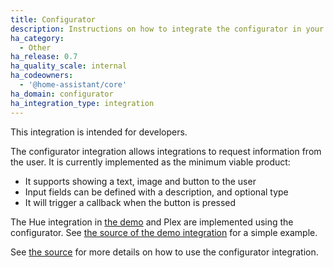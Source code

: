 ```yaml
---
title: Configurator
description: Instructions on how to integrate the configurator in your components.
ha_category:
  - Other
ha_release: 0.7
ha_quality_scale: internal
ha_codeowners:
  - '@home-assistant/core'
ha_domain: configurator
ha_integration_type: integration
---
```


<div class='note'>
This integration is intended for developers.
</div>

The configurator integration allows integrations to request information from the user. It is currently implemented as the minimum viable product:

- It supports showing a text, image and button to the user
- Input fields can be defined with a description, and optional type
- It will trigger a callback when the button is pressed

The Hue integration in [the demo](/demo) and Plex are implemented using the configurator. See [the source of the demo integration](https://github.com/home-assistant/home-assistant/tree/dev/homeassistant/components/demo) for a simple example.

See [the source](https://github.com/home-assistant/home-assistant/tree/dev/homeassistant/components/configurator) for more details on how to use the configurator integration.
